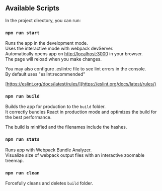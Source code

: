 ## Available Scripts

In the project directory, you can run:

### `npm run start`

Runs the app in the development mode.\
Uses the interactive mode with webpack devServer.\
Automatically opens app on [http://localhost:3000](http://localhost:3000) in your browser.\
The page will reload when you make changes.

You may also configure .eslintrc file to see lint errors in the console.\
By default uses "eslint:recommended" 
 
[https://eslint.org/docs/latest/rules/](https://eslint.org/docs/latest/rules/)


### `npm run build`

Builds the app for production to the `build` folder.\
It correctly bundles React in production mode and optimizes the build for the best performance.

The build is minified and the filenames include the hashes.

### `npm run stats`

Runs app with Webpack Bundle Analyzer.\
Visualize size of webpack output files with an interactive zoomable treemap. 

### `npm run clean`

Forcefully cleans and deletes `build` folder.

